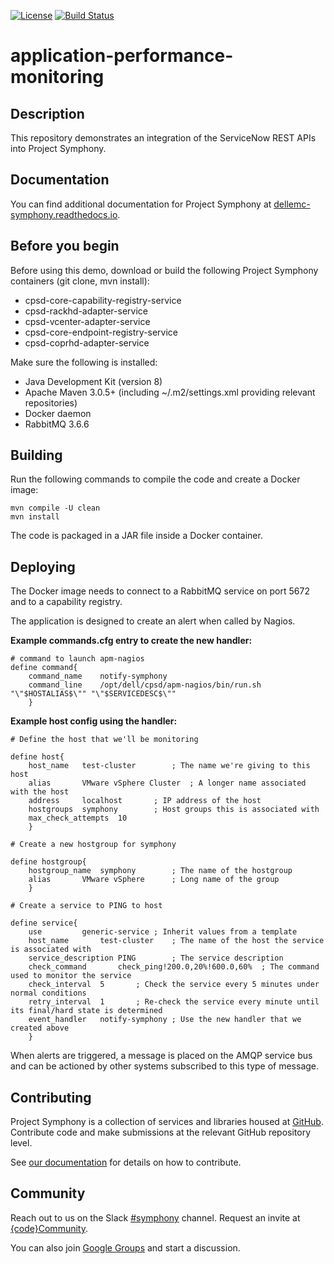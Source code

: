 [![License](https://img.shields.io/badge/License-EPL%201.0-red.svg)](https://opensource.org/licenses/EPL-1.0)
[![Build Status](https://travis-ci.org/dellemc-symphony/application-performance-monitoring.svg?branch=master)](https://travis-ci.org/dellemc-symphony/application-performance-monitoring)
# application-performance-monitoring
## Description
This repository demonstrates an integration of the ServiceNow REST APIs into Project Symphony.
## Documentation
You can find additional documentation for Project Symphony at [dellemc-symphony.readthedocs.io][documentation].

## Before you begin
Before using this demo, download or build the following Project Symphony containers (git clone, mvn install):
 
* cpsd-core-capability-registry-service
* cpsd-rackhd-adapter-service
* cpsd-vcenter-adapter-service
* cpsd-core-endpoint-registry-service
* cpsd-coprhd-adapter-service  

Make sure the following is installed:

* Java Development Kit (version 8)
* Apache Maven 3.0.5+ (including ~/.m2/settings.xml providing relevant repositories)
* Docker daemon
* RabbitMQ  3.6.6 

## Building
Run the following commands to compile the code and create a Docker image:
  
```
mvn compile -U clean  
mvn install
```  

The code is packaged in a JAR file inside a Docker container.

## Deploying
The Docker image needs to connect to a RabbitMQ service on port 5672 and to a capability registry.

The application is designed to create an alert when called by Nagios.

**Example commands.cfg entry to create the new handler:**

```
# command to launch apm-nagios
define command{
	command_name	notify-symphony
	command_line	/opt/dell/cpsd/apm-nagios/bin/run.sh "\"$HOSTALIAS$\"" "\"$SERVICEDESC$\""
	}
```

**Example host config using the handler:**

```
# Define the host that we'll be monitoring

define host{
	host_name	test-cluster		; The name we're giving to this host
	alias		VMware vSphere Cluster	; A longer name associated with the host
	address		localhost		; IP address of the host
	hostgroups	symphony		; Host groups this is associated with
	max_check_attempts	10
	}

# Create a new hostgroup for symphony

define hostgroup{
	hostgroup_name	symphony		; The name of the hostgroup
	alias		VMware vSphere		; Long name of the group
	}

# Create a service to PING to host

define service{
	use			generic-service	; Inherit values from a template
	host_name		test-cluster	; The name of the host the service is associated with
	service_description	PING		; The service description
	check_command		check_ping!200.0,20%!600.0,60%	; The command used to monitor the service
	check_interval	5		; Check the service every 5 minutes under normal conditions
	retry_interval	1		; Re-check the service every minute until its final/hard state is determined
	event_handler	notify-symphony	; Use the new handler that we created above
	}
```

When alerts are triggered, a message is placed on the AMQP service bus and can be actioned by other systems subscribed to this type of message.

## Contributing
Project Symphony is a collection of services and libraries housed at [GitHub][github].
Contribute code and make submissions at the relevant GitHub repository level.

See [our documentation][contributing] for details on how to contribute.
## Community
Reach out to us on the Slack [#symphony][slack] channel. Request an invite at [{code}Community][codecommunity].

You can also join [Google Groups][googlegroups] and start a discussion.


[slack]: https://codecommunity.slack.com/messages/symphony
[googlegroups]: https://groups.google.com/forum/#!forum/dellemc-symphony
[codecommunity]: http://community.codedellemc.com/
[contributing]: http://dellemc-symphony.readthedocs.io/en/latest/contributingtosymphony.html
[github]: https://github.com/dellemc-symphony
[documentation]: https://dellemc-symphony.readthedocs.io/en/latest/
